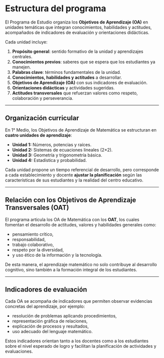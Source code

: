 # Estructura del programa

El Programa de Estudio organiza los **Objetivos de Aprendizaje (OA)** en unidades temáticas que integran conocimientos, habilidades y actitudes, acompañados de indicadores de evaluación y orientaciones didácticas.  

Cada unidad incluye:  
1. **Propósito general**: sentido formativo de la unidad y aprendizajes centrales.  
2. **Conocimientos previos**: saberes que se espera que los estudiantes ya manejen.  
3. **Palabras clave**: términos fundamentales de la unidad.  
4. **Conocimientos, habilidades y actitudes** a desarrollar.  
5. **Objetivos de Aprendizaje (OA)** con sus indicadores de evaluación.  
6. **Orientaciones didácticas** y actividades sugeridas.  
7. **Actitudes transversales** que refuerzan valores como respeto, colaboración y perseverancia.  

---

## Organización curricular

En 1° Medio, los Objetivos de Aprendizaje de Matemática se estructuran en **cuatro unidades de aprendizaje**:

- **Unidad 1:** Números, potencias y raíces.  
- **Unidad 2:** Sistemas de ecuaciones lineales (2×2).  
- **Unidad 3:** Geometría y trigonometría básica.  
- **Unidad 4:** Estadística y probabilidad.  

Cada unidad propone un tiempo referencial de desarrollo, pero corresponde a cada establecimiento y docente **ajustar la planificación** según las características de sus estudiantes y la realidad del centro educativo.

---

## Relación con los Objetivos de Aprendizaje Transversales (OAT)

El programa articula los OA de Matemática con los **OAT**, los cuales fomentan el desarrollo de actitudes, valores y habilidades generales como:  
- pensamiento crítico,  
- responsabilidad,  
- trabajo colaborativo,  
- respeto por la diversidad,  
- y uso ético de la información y la tecnología.  

De esta manera, el aprendizaje matemático no solo contribuye al desarrollo cognitivo, sino también a la formación integral de los estudiantes.

---

## Indicadores de evaluación

Cada OA se acompaña de indicadores que permiten observar evidencias concretas del aprendizaje, por ejemplo:  
- resolución de problemas aplicando procedimientos,  
- representación gráfica de relaciones,  
- explicación de procesos y resultados,  
- uso adecuado del lenguaje matemático.  

Estos indicadores orientan tanto a los docentes como a los estudiantes sobre el nivel esperado de logro y facilitan la planificación de actividades y evaluaciones.

